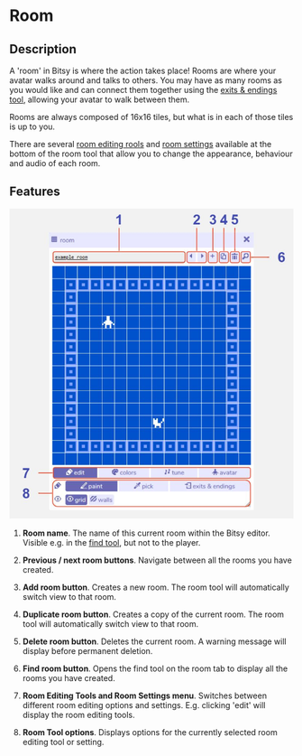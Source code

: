 # Room

## Description

A 'room' in Bitsy is where the action takes place! Rooms are where your avatar walks around and talks to others. 
You may have as many rooms as you would like and can connect them together using the [exits & endings tool](../exitsandendings), allowing your avatar to walk between them. 

Rooms are always composed of 16x16 tiles, but what is in each of those tiles is up to you. 

There are several [room editing rools](../room/roomEditingTools) and [room settings](../room/roomSettings) available at the bottom of the room tool that allow you to change the appearance, behaviour and audio of each room. 

## Features

![room tool diagram](.images/roomToolDiagram.JPG)

1. **Room name**. The name of this current room within the Bitsy editor. Visible e.g. in the [find tool](../find), but not to the player.

2. **Previous / next room buttons**. Navigate between all the rooms you have created.

3. **Add room button**. Creates a new room. The room tool will automatically switch view to that room.

4. **Duplicate room button**. Creates a copy of the current room. The room tool will automatically switch view to that room.

5. **Delete room button**. Deletes the current room. A warning message will display before permanent deletion.

6. **Find room button**. Opens the find tool on the room tab to display all the rooms you have created.

7. **Room Editing Tools and Room Settings menu**. Switches between different room editing options and settings. E.g. clicking 'edit' will display the room editing tools.

8. **Room Tool options**. Displays options for the currently selected room editing tool or setting.